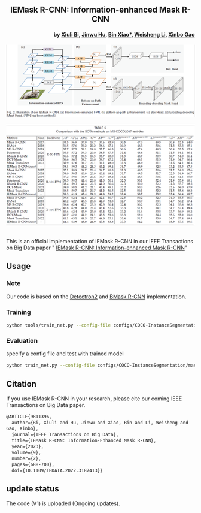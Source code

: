 <h2 align="center">IEMask R-CNN: Information-enhanced Mask R-CNN</h2>
<h4 align="right">by <a href="http://faculty.cqupt.edu.cn/bixiuli/zh_CN/index.htm">Xiuli Bi</a>, <a href="https://fhujinwu.github.io/">Jinwu Hu</a>, <a href="https://faculty.cqupt.edu.cn/xiaobin/zh_CN/index.htm">Bin Xiao*</a>, <a href="https://faculty.cqupt.edu.cn/liws/zh_CN/index.htm">Weisheng Li</a>, <a href="https://see.xidian.edu.cn/faculty/xbgao/">Xinbo Gao</a></h4>

<div align="center">
  <img src="./images/fig2.PNG"><br><br>
</div>
<div align="center">
  <img src="./images/table5.png"><br><br>
</div>

This is an official implementation of IEMask R-CNN in our IEEE Transactions on Big Data paper "
<a href="https://ieeexplore.ieee.org/document/9811396">
IEMask R-CNN: Information-enhanced Mask R-CNN</a>"

## Usage
### Note
Our code is based on the <a href="https://github.com/facebookresearch/detectron2">
Detectron2</a> and <a href="https://github.com/hustvl/BMaskR-CNN">BMask R-CNN</a> implementation.

### Training

```bash
python tools/train_net.py --config-file configs/COCO-InstanceSegmentation/mask_rcnn_R_50_FPN_1x.yaml --num-gpus 1
```

### Evaluation

specify a config file and test with trained model

```bash
python train_net.py --config-file configs/COCO-InstanceSegmentation/mask_rcnn_R_50_FPN_1x.yaml --num-gpus 1 --eval-only MODEL.WEIGHTS ./output/model_final.pth
```


## Citation
If you use IEMask R-CNN in your research, please cite our coming IEEE Transactions on Big Data paper.

```text
@ARTICLE{9811396,
  author={Bi, Xiuli and Hu, Jinwu and Xiao, Bin and Li, Weisheng and Gao, Xinbo},
  journal={IEEE Transactions on Big Data}, 
  title={IEMask R-CNN: Information-Enhanced Mask R-CNN}, 
  year={2023},
  volume={9},
  number={2},
  pages={688-700},
  doi={10.1109/TBDATA.2022.3187413}}
```
 
## update status
The code (V1) is uploaded (Ongoing updates).

